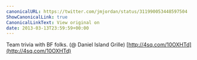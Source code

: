 ```yaml
---
canonicalURL: https://twitter.com/jmjordan/status/311990053448597504
ShowCanonicalLink: true
CanonicalLinkText: View original on
date: 2013-03-13T23:59:59+00:00
---
```

Team trivia with BF folks. (@ Daniel Island Grille) [http://4sq.com/10OXHTd](http://4sq.com/10OXHTd)